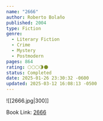 ```yaml
---
name: "2666"
author: Roberto Bolaño
published: 2004
type: Fiction
genre:
  - Literary Fiction
  - Crime
  - Mystery
  - Postmodern
pages: 864
rating: 🌕🌕🌕🌗🌑
status: Completed
date: 2025-01-26 23:30:32 -0600
updated: 2025-03-12 16:08:13 -0500
---
```


![[2666.jpg|300]]

Book Link: [2666](https://www.goodreads.com/book/show/63032.2666)
